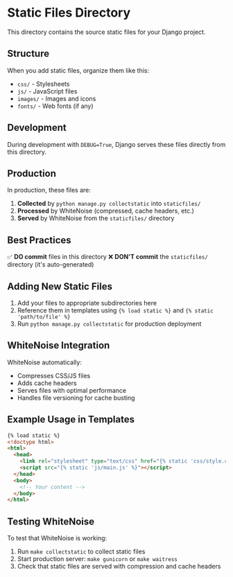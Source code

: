 # Static Files Directory

This directory contains the source static files for your Django project.

## Structure

When you add static files, organize them like this:

- `css/` - Stylesheets
- `js/` - JavaScript files
- `images/` - Images and icons
- `fonts/` - Web fonts (if any)

## Development

During development with `DEBUG=True`, Django serves these files directly from this directory.

## Production

In production, these files are:

1. **Collected** by `python manage.py collectstatic` into `staticfiles/`
2. **Processed** by WhiteNoise (compressed, cache headers, etc.)
3. **Served** by WhiteNoise from the `staticfiles/` directory

## Best Practices

✅ **DO commit** files in this directory ❌ **DON'T commit** the `staticfiles/` directory (it's auto-generated)

## Adding New Static Files

1. Add your files to appropriate subdirectories here
2. Reference them in templates using `{% load static %}` and `{% static 'path/to/file' %}`
3. Run `python manage.py collectstatic` for production deployment

## WhiteNoise Integration

WhiteNoise automatically:

- Compresses CSS/JS files
- Adds cache headers
- Serves files with optimal performance
- Handles file versioning for cache busting

## Example Usage in Templates

```html
{% load static %}
<!doctype html>
<html>
  <head>
    <link rel="stylesheet" type="text/css" href="{% static 'css/style.css' %}" />
    <script src="{% static 'js/main.js' %}"></script>
  </head>
  <body>
    <!-- Your content -->
  </body>
</html>
```

## Testing WhiteNoise

To test that WhiteNoise is working:

1. Run `make collectstatic` to collect static files
2. Start production server: `make gunicorn` or `make waitress`
3. Check that static files are served with compression and cache headers
